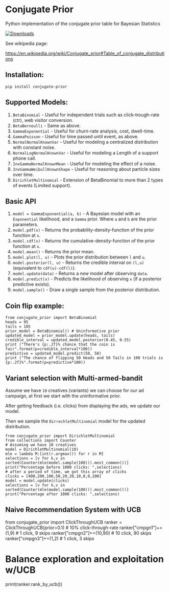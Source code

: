 # Conjugate Prior
Python implementation of the conjugate prior table for Bayesian Statistics

[![Downloads](http://pepy.tech/badge/conjugate-prior)](http://pepy.tech/count/conjugate-prior)

See wikipedia page:

https://en.wikipedia.org/wiki/Conjugate_prior#Table_of_conjugate_distributions

## Installation:
`pip install conjugate-prior`

## Supported Models:
  1. `BetaBinomial` - Useful for independent trials such as click-trough-rate (ctr), web visitor conversion.
  1. `BetaBernoulli` - Same as above.
  1. `GammaExponential` - Useful for churn-rate analysis, cost, dwell-time.
  1. `GammaPoisson` - Useful for time passed until event, as above.
  1. `NormalNormalKnownVar` - Useful for modeling a centralized distribution with constant noise.
  1. `NormalLogNormalKnownVar` - Useful for modeling a Length of a support phone call.
  1. `InvGammaNormalKnownMean` - Useful for modeling the effect of a noise.
  1. `InvGammaWeibullKnownShape` - Useful for reasoning about particle sizes over time.
  1. `DirichletMultinomial` - Extension of BetaBinomial to more than 2 types of events (Limited support).

## Basic API
  1. `model = GammaExponential(a, b)` - A Bayesian model with an `Exponential` likelihood, and a `Gamma` prior. Where `a` and `b` are the prior parameters.
  1. `model.pdf(x)` - Returns the probability-density-function of the prior function at `x`.
  1. `model.cdf(x)` - Returns the cumulative-density-function of the prior function at `x`.
  1. `model.mean()` - Returns the prior mean.
  1. `model.plot(l, u)` - Plots the prior distribution between `l` and `u`.
  1. `model.posterior(l, u)` - Returns the credible interval on `(l,u)` (equivalent to `cdf(u)-cdf(l)`).
  1. `model.update(data)` - Returns a *new* model after observing `data`.
  1. `model.predict(x)` - Predicts the likelihood of observing `x` (if a posterior predictive exists).
  1. `model.sample()` - Draw a single sample from the posterior distribution.



## Coin flip example:

    from conjugate_prior import BetaBinomial
    heads = 95
    tails = 105
    prior_model = BetaBinomial() # Uninformative prior
    updated_model = prior_model.update(heads, tails)
    credible_interval = updated_model.posterior(0.45, 0.55)
    print ("There's {p:.2f}% chance that the coin is fair".format(p=credible_interval*100))
    predictive = updated_model.predict(50, 50)
    print ("The chance of flipping 50 Heads and 50 Tails in 100 trials is {p:.2f}%".format(p=predictive*100))

## Variant selection with Multi-armed-bandit

Assume we have `10` creatives (variants) we can choose for our ad campaign, at first we start with the uninformative prior.

After getting feedback (i.e. clicks) from displaying the ads, we update our model.

Then we sample the `DirrechletMultinomial` model for the updated distribution.

    from conjugate_prior import DirichletMultinomial
    from collections import Counter
    # Assuming we have 10 creatives
    model = DirichletMultinomial(10)
    mle = lambda M:[int(r.argmax()) for r in M]
    selections = [v for k,v in sorted(Counter(mle(model.sample(100))).most_common())]
    print("Percentage before 1000 clicks: ",selections)
    # after a period of time, we got this array of clicks
    clicks = [400,200,100,50,20,20,10,0,0,200]
    model = model.update(clicks)
    selections = [v for k,v in sorted(Counter(mle(model.sample(100))).most_common())]
    print("Percentage after 1000 clicks: ",selections)

## Naive Recommendation System with UCB

  from conjugate_prior import ClickThroughUCB
  ranker = ClickThroughUCB(prior=0.1) # 10% click-through-rate
  ranker["cmpgn1"]+=(1,9) # 1 click, 9 skips
  ranker["cmpgn2"]+=(10,90) # 10 click, 90 skips
  ranker["cmpgn3"]+=(1,2) # 1 click, 3 skips
  # Balance exploration and exploitation w/UCB
  print(ranker.rank_by_ucb())